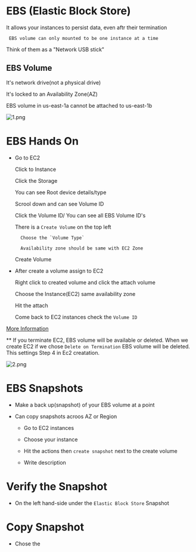 # EBS (Elastic Block Store)

It allows your instances to persist data, even aftr their termination

` EBS volume can only mounted to be one instance at a time`

Think of them as a "Network USB stick"

## EBS Volume

It's network drive(not a physical drive)

It's locked to an Availability Zone(AZ)

 EBS volume in us-east-1a cannot be attached to us-east-1b


![1.png](/Users/ali/Desktop/clarusway-github/AWS/EBS)



# EBS Hands On
* Go to EC2

    Click to Instance

    Click the Storage
    
    You can see Root device details/type
    
    Scrool down and can see Volume ID
    
    Click the Volume ID/ You can see all EBS Volume ID's
     
    There is a `Create Volume` on the top left

        Choose the `Volume Type`

        Availability zone should be same with EC2 Zone

    Create Volume


* After create a volume assign to EC2

    Right click to created volume and click the attach volume

    Choose the Instance(EC2) same availability zone

    Hit the attach

    Come back to EC2 instances check the `Volume ID` 

[More Information](https://docs.aws.amazon.com/AWSEC2/latest/UserGuide/ebs-using-volumes.html)

** If you terminate EC2, EBS volume will be available or deleted. When we create EC2 if we chose `Delete on Termination` EBS volume will be deleted. This settings Step 4 in Ec2 creatation.

![2.png](/Users/ali/Desktop/clarusway-github/AWS/EBS)


# EBS Snapshots 

* Make a back up(snapshot) of your EBS volume at a point

* Can copy snapshots acroos AZ or Region

   * Go to EC2 instances

   * Choose your instance

   * Hit the actions then `create snapshot` next to the create volume

    * Write description

# Verify the Snapshot

* On the left hand-side under the `Elastic Block Store` Snapshot

# Copy Snapshot

* Chose the 